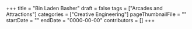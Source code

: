 +++
title = "Bin Laden Basher"
draft = false
tags = ["Arcades and Attractions"]
categories = ["Creative Engineering"]
pageThumbnailFile = ""
startDate = ""
endDate = "0000-00-00"
contributors = []
+++
